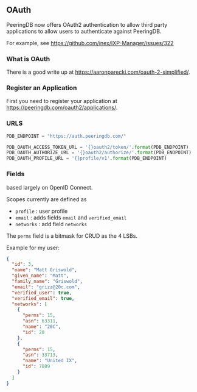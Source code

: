 
## OAuth

PeeringDB now offers OAuth2 authentication to allow third party applications to allow users to authenticate against PeeringDB.

For example, see <https://github.com/inex/IXP-Manager/issues/322>

### What is OAuth

There is a good write up at <https://aaronparecki.com/oauth-2-simplified/>.

### Register an Application

First you need to register your application at <https://peeringdb.com/oauth2/applications/>.


### URLS

```python
PDB_ENDPOINT = "https://auth.peeringdb.com/"

PDB_OAUTH_ACCESS_TOKEN_URL = '{}oauth2/token/'.format(PDB_ENDPOINT)
PDB_OAUTH_AUTHORIZE_URL = '{}oauth2/authorize/'.format(PDB_ENDPOINT)
PDB_OAUTH_PROFILE_URL = '{}profile/v1'.format(PDB_ENDPOINT)
```

### Fields

 based largely on OpenID Connect.

Scopes currently are defined as 

- `profile` : user profile
- `email` : adds fields `email` and `verified_email`
- `networks` : add field `networks`

The `perms` field is a bitmask for CRUD as the 4 LSBs.

Example for my user:

```json
{
  "id": 3,
  "name": "Matt Griswold",
  "given_name": "Matt",
  "family_name": "Griswold",
  "email": "grizz@20c.com",
  "verified_user": true,
  "verified_email": true,
  "networks": [
    {
      "perms": 15,
      "asn": 63311,
      "name": "20C",
      "id": 20
    }, 
    {
      "perms": 15,
      "asn": 33713,
      "name": "United IX",
      "id": 7889
    }
  ]
}
```

